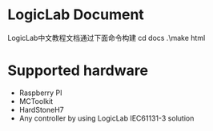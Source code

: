 # LogicLab Document
LogicLab中文教程文档通过下面命令构建
cd docs
.\make html

# Supported hardware
- Raspberry PI
- MCToolkit
- HardStoneH7
- Any controller by using LogicLab IEC61131-3 solution

